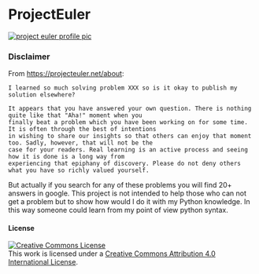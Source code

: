 # ProjectEuler
[![project euler profile pic](https://projecteuler.net/profile/Yadkee.png "Project Euler User Yadkee")](https://projecteuler.net/)

### Disclaimer
From https://projecteuler.net/about:
```
I learned so much solving problem XXX so is it okay to publish my solution elsewhere?

It appears that you have answered your own question. There is nothing quite like that "Aha!" moment when you
finally beat a problem which you have been working on for some time. It is often through the best of intentions
in wishing to share our insights so that others can enjoy that moment too. Sadly, however, that will not be the
case for your readers. Real learning is an active process and seeing how it is done is a long way from
experiencing that epiphany of discovery. Please do not deny others what you have so richly valued yourself.
```

But actually if you search for any of these problems you will find 20+ answers in google.
This project is not intended to help those who can not get a problem but to show
how would I do it with my Python knowledge. In this way someone could learn from my
point of view python syntax.

#### License
<a rel="license" href="http://creativecommons.org/licenses/by/4.0/"><img alt="Creative Commons License" style="border-width:0" src="https://i.creativecommons.org/l/by/4.0/80x15.png" /></a><br />This work is licensed under a <a rel="license" href="http://creativecommons.org/licenses/by/4.0/">Creative Commons Attribution 4.0 International License</a>.